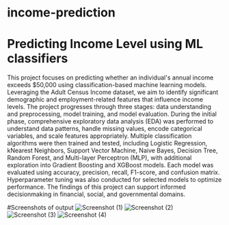 # income-prediction
# Predicting Income Level using ML classifiers
This project focuses on predicting whether an individual's
annual income exceeds $50,000 using classification-based
machine learning models. Leveraging the Adult Census
Income dataset, we aim to identify significant demographic
and employment-related features that influence income
levels. The project progresses through three stages: data
understanding and preprocessing, model training, and model
evaluation.
During the initial phase, comprehensive exploratory data
analysis (EDA) was performed to understand data patterns,
handle missing values, encode categorical variables, and scale
features appropriately. Multiple classification algorithms were
then trained and tested, including Logistic Regression, kNearest Neighbors, Support Vector Machine, Naive Bayes,
Decision Tree, Random Forest, and Multi-layer Perceptron
(MLP), with additional exploration into Gradient Boosting and
XGBoost models.
Each model was evaluated using accuracy, precision, recall,
F1-score, and confusion matrix. Hyperparameter tuning was
also conducted for selected models to optimize performance.
The findings of this project can support informed decisionmaking in financial, social, and governmental domains.

#Screenshots of output
![Screenshot (1)](https://github.com/user-attachments/assets/9983d759-9884-48cc-a7bd-e0afe3519bae)
![Screenshot (2)](https://github.com/user-attachments/assets/d107652a-912e-4f15-b1cd-4e7ec7cf7169)
![Screenshot (3)](https://github.com/user-attachments/assets/9ce48edc-8941-4e72-bb49-afda5a597640)
![Screenshot (4)](https://github.com/user-attachments/assets/bd6ec8ad-0764-4537-a487-f43aea6fa55e)







